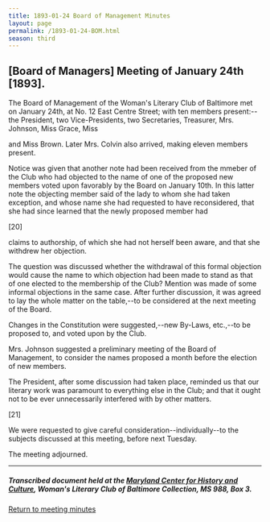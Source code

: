 ```yaml
---
title: 1893-01-24 Board of Management Minutes
layout: page
permalink: /1893-01-24-BOM.html
season: third
---
```


<style>
    #maincontent{
        font-size:1.4em;
    }
</style>
## [Board of Managers] Meeting of January 24th [1893].

The Board of Management of the Woman's Literary Club of Baltimore met on January 24th, at No. 12 East Centre Street; with ten members present:--the President, two Vice-Presidents, two Secretaries, Treasurer, Mrs. Johnson, Miss Grace, Miss

and Miss Brown. Later Mrs. Colvin also arrived, making eleven members present.

Notice was given that another note had been received from the mmeber of the Club who had objected to the name of one of the proposed new members voted upon favorably by the Board on January 10th. In this latter note the objecting member said of the lady to whom she had taken exception, and whose name she had requested to have reconsidered, that she had since learned that the newly proposed member had

[20]

claims to authorship, of which she had not herself been aware, and that she withdrew her objection.

The question was discussed whether the withdrawal of this formal objection would cause the name to which objection had been made to stand as that of one elected to the membership of the Club? Mention was made of some informal objections in the same case. After further discussion, it was agreed to lay the whole matter on the table,--to be considered at the next meeting of the Board.

Changes in the Constitution were suggested,--new By-Laws, etc.,--to be proposed to, and voted upon by the Club.

Mrs. Johnson suggested a preliminary meeting of the Board of Management, to consider the names proposed a month before the election of new members.

The President, after some discussion had taken place, reminded us that our literary work was paramount to everything else in the Club; and that it ought not to be ever unnecessarily interfered with by other matters.

[21]

We were requested to give careful consideration--individually--to the subjects discussed at this meeting, before next Tuesday.

The meeting adjourned.

<hr>

##### Transcribed document held at the [Maryland Center for History and Culture](http://mdhs.org/), Woman's Literary Club of Baltimore Collection, MS 988, Box 3. 

[Return to meeting minutes](https://wlcb.github.io/archive/search/index.html?q=%2Bseason%3Athird)